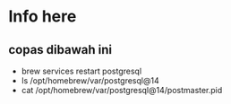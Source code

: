 # Info here
## copas dibawah ini
- brew services restart postgresql
- ls /opt/homebrew/var/postgresql@14
- cat /opt/homebrew/var/postgresql@14/postmaster.pid
